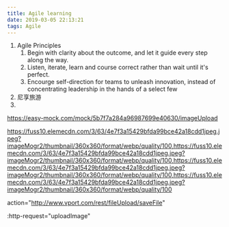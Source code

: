 ```yaml
---
title: Agile learning
date: 2019-03-05 22:13:21
tags: Agile
---
```


1. Agile Principles
   1. Begin with clarity about the outcome, and let it guide every step along the way.
   2. Listen, iterate, learn and course correct rather than wait until it's perfect.
   3. Encourge self-direction for teams to unleash innovation, instead of concentrating leadership in the hands of a select few
2. 尼享旅游
3.  

https://easy-mock.com/mock/5b7f7a284a96987699e40630/imageUpload



https://fuss10.elemecdn.com/3/63/4e7f3a15429bfda99bce42a18cdd1jpeg.jpeg?imageMogr2/thumbnail/360x360/format/webp/quality/100,https://fuss10.elemecdn.com/3/63/4e7f3a15429bfda99bce42a18cdd1jpeg.jpeg?imageMogr2/thumbnail/360x360/format/webp/quality/100,https://fuss10.elemecdn.com/3/63/4e7f3a15429bfda99bce42a18cdd1jpeg.jpeg?imageMogr2/thumbnail/360x360/format/webp/quality/100,https://fuss10.elemecdn.com/3/63/4e7f3a15429bfda99bce42a18cdd1jpeg.jpeg?imageMogr2/thumbnail/360x360/format/webp/quality/100

action="http://www.vport.com/rest/fileUpload/saveFile"



:http-request="uploadImage"